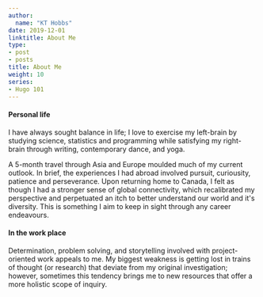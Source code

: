 ```yaml
---
author:
  name: "KT Hobbs"
date: 2019-12-01
linktitle: About Me
type:
- post
- posts
title: About Me
weight: 10
series:
- Hugo 101
---
```




#### Personal life

I have always sought balance in life; I love to exercise my left-brain by studying science, statistics and programming while satisfying my right-brain through writing, contemporary dance, and yoga. 

A 5-month travel through Asia and Europe moulded much of my current outlook. In brief, the experiences I had abroad involved pursuit, curiousity, patience and perseverance. Upon returning home to Canada, I felt as though I had a stronger sense of global connectivity, which recalibrated my perspective and perpetuated an itch to better understand our world and it's diversity. This is something I aim to keep in sight through any career endeavours.

#### In the work place

Determination, problem solving, and storytelling involved with project-oriented work appeals to me. My biggest weakness is getting lost in trains of thought (or research) that deviate from my original investigation; however, sometimes this tendency brings me to new resources that offer a more holistic scope of inquiry.

